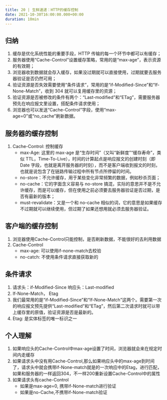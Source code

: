```yaml
---
title: 20 | 生鲜速递：HTTP的缓存控制
date: 2021-10-30T16:00:00.000+00:00
duration: 10min
---
```


## 归纳

1. 缓存是优化系统性能的重要手段，HTTP 传输的每一个环节中都可以有缓存；
2. 服务器使用“Cache-Control”设置缓存策略，常用的是“max-age”，表示资源的有效期；
3. 浏览器收到数据就会存入缓存，如果没过期就可以直接使用，过期就要去服务器验证是否仍然可用；
4. 验证资源是否失效需要使用“条件请求”，常用的是“if-Modified-Since”和“If-None-Match”，收到 304 就可以复用缓存里的资源；
5. 验证资源是否被修改的条件有两个：“Last-modified”和“ETag”，需要服务器预先在响应报文里设置，搭配条件请求使用；
6. 浏览器也可以发送“Cache-Control”字段，使用“max-age=0”或“no_cache”刷新数据。

## 服务器的缓存控制

1. Cache-Control: 控制缓存
   - max-Age: 这里的 max-age 是“生存时间”（又叫“新鲜度”“缓存寿命”，类似 TTL，Time-To-Live），时间的计算起点是响应报文的创建时刻（即 Date 字段，也就是离开服务器的时刻），而不是客户端收到报文的时刻，也就是说包含了在链路传输过程中所有节点所停留的时间。
   - no-store：不允许缓存，用于某些变化非常频繁的数据，例如秒杀页面；
   - no-cache：它的字面含义容易与 no-store 搞混，实际的意思并不是不允许缓存，而是可以缓存，但在使用之前必须要去服务器验证是否过期，是否有最新的版本；
   - must-revalidate：又是一个和 no-cache 相似的词，它的意思是如果缓存不过期就可以继续使用，但过期了如果还想用就必须去服务器验证。

## 客户端的缓存控制

1. 浏览器使用Cache-Control只能控制，是否刷新数据，不能很好的去利用数据
2. Cache-Control
    - max-age: 可以使用if-none-match去校验
    - no-catch: 不使用条件请求直接获取新的

## 条件请求

1. 请求头：if-Modified-Since 响应头：Last-modified
2. If-None-Match， Etag
3. 我们最常用的是“if-Modified-Since”和“If-None-Match”这两个。需要第一次的响应报文预先提供“Last-modified”和“ETag”，然后第二次请求时就可以带上缓存里的原值，验证资源是否是最新的。
4. Etag: 是实体标签的唯一标识之一

## 个人理解

1. 如果响应头的Cache-Control中max-age设置了时间，浏览器就会来在规定时间内走缓存
2. 如果请求头中没有用Cache-Control,那么如果响应头中的max-age到时间了，请求头中就会携带if-None-match就是的一次响应中的Etag，进行匹配，如果和服务器的一样返回304，不一样200重新设置Cache-Control中的属性
3. 如果请求头有cache-Control
   - 如果是max-age=0, 携带if-None-match进行验证
   - 如果是no-Cache,不携带if-None-match验证